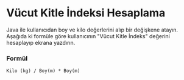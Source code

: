 # Vücut Kitle İndeksi Hesaplama



Java ile kullanıcıdan boy ve kilo değerlerini alıp bir değişkene atayın. Aşağıda ki formüle göre kullanıcının "Vücut Kitle İndeks" değerini hesaplayıp ekrana yazdırın.



### Formül



```
Kilo (kg) / Boy(m) * Boy(m)
```

